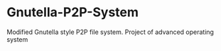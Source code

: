 # Gnutella-P2P-System
Modified Gnutella style P2P file system. 
Project of advanced operating system
